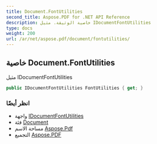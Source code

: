 ```yaml
---
title: Document.FontUtilities
second_title: Aspose.PDF for .NET API Reference
description: خاصية الوثيقة. مثيل IDocumentFontUtilities
type: docs
weight: 200
url: /ar/net/aspose.pdf/document/fontutilities/
---
```

## خاصية Document.FontUtilities

مثيل IDocumentFontUtilities

```csharp
public IDocumentFontUtilities FontUtilities { get; }
```

### انظر أيضًا

* واجهة [IDocumentFontUtilities](../../document.idocumentfontutilities/)
* فئة [Document](../)
* مساحة الاسم [Aspose.Pdf](../../../aspose.pdf/)
* التجميع [Aspose.PDF](../../../)